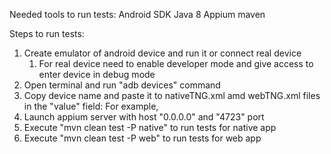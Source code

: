 Needed tools to run tests:
Android SDK
Java 8
Appium
maven

Steps to run tests:
1. Create emulator of android device and run it or connect real device
   1. For real device need to enable developer mode and give access to enter device in debug mode
2. Open terminal and run "adb devices" command
3. Copy device name and paste it to nativeTNG.xml amd webTNG.xml files in the "value" field:
    For example, <parameter name="deviceName" value="{deviceName}"></parameter>
4. Launch appium server with host "0.0.0.0" and "4723" port
5. Execute "mvn clean test -P native" to run tests for native app
6. Execute "mvn clean test -P web" to run tests for web app